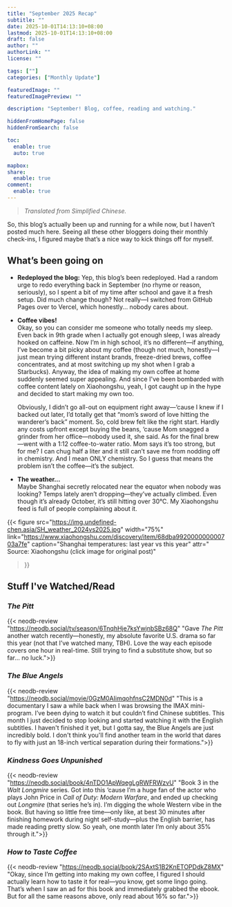 ```yaml
---
title: "September 2025 Recap"
subtitle: ""
date: 2025-10-01T14:13:10+08:00
lastmod: 2025-10-01T14:13:10+08:00
draft: false
author: ""
authorLink: ""
license: ""

tags: [""]
categories: ["Monthly Update"]

featuredImage: ""
featuredImagePreview: ""

description: "September! Blog, coffee, reading and watching."

hiddenFromHomePage: false
hiddenFromSearch: false

toc:
  enable: true
  auto: true

mapbox:
share:
  enable: true
comment:
  enable: true
---
```


> *Translated from Simplified Chinese.*

So, this blog’s actually been up and running for a while now, but I haven’t posted much here. Seeing all these other bloggers doing their monthly check-ins, I figured maybe that’s a nice way to kick things off for myself.

## What’s been going on

- **Redeployed the blog:** Yep, this blog’s been redeployed. Had a random urge to redo everything back in September (no rhyme or reason, seriously), so I spent a bit of my time after school and gave it a fresh setup. Did much change though? Not really—I switched from GitHub Pages over to Vercel, which honestly... nobody cares about.

- **Coffee vibes!**</br>
  Okay, so you can consider me someone who totally needs my sleep. Even back in 9th grade when I actually got enough sleep, I was already hooked on caffeine. Now I’m in high school, it’s no different—if anything, I’ve become a bit picky about my coffee (though not much, honestly—I just mean trying different instant brands, freeze-dried brews, coffee concentrates, and at most switching up my shot when I grab a Starbucks). Anyway, the idea of making my own coffee at home suddenly seemed super appealing. And since I've been bombarded with coffee content lately on Xiaohongshu, yeah, I got caught up in the hype and decided to start making my own too.

  Obviously, I didn’t go all-out on equipment right away—‘cause I knew if I backed out later, I’d totally get that “mom’s sword of love hitting the wanderer’s back” moment. So, cold brew felt like the right start. Hardly any costs upfront except buying the beans, ‘cause Mom snagged a grinder from her office—nobody used it, she said. As for the final brew—went with a 1:12 coffee-to-water ratio. Mom says it’s too strong, but for me? I can chug half a liter and it still can’t save me from nodding off in chemistry. And I mean ONLY chemistry. So I guess that means the problem isn’t the coffee—it’s the subject.

- **The weather…**</br>
  Maybe Shanghai secretly relocated near the equator when nobody was looking? Temps lately aren’t dropping—they’ve actually climbed. Even though it’s already October, it’s still hitting over 30℃. My Xiaohongshu feed is full of people complaining about it.

{{< figure
src="https://img.undefined-chen.asia/SH_weather_2024vs2025.jpg"
width="75%"
link="https://www.xiaohongshu.com/discovery/item/68dba992000000000703a7fe"
caption="Shanghai temperatures: last year vs this year"
attr="</br>Source: Xiaohongshu (click image for original post)"
>}}

## Stuff I've Watched/Read

### *The Pitt*

{{< neodb-review "https://neodb.social/tv/season/6TnqhHje7ksYwjnbSBz68Q" "Gave *The Pitt* another watch recently—honestly, my absolute favorite U.S. drama so far this year (not that I’ve watched many, TBH). Love the way each episode covers one hour in real-time. Still trying to find a substitute show, but so far... no luck.">}}

### *The Blue Angels*

{{< neodb-review "https://neodb.social/movie/0GzM0AIimqohfnsC2MDN0d" "This is a documentary I saw a while back when I was browsing the IMAX mini-program. I’ve been dying to watch it but couldn’t find Chinese subtitles. This month I just decided to stop looking and started watching it with the English subtitles. I haven't finished it yet, but I gotta say, the Blue Angels are just incredibly bold. I don't think you'll find another team in the world that dares to fly with just an 18-inch vertical separation during their formations.">}}

### *Kindness Goes Unpunished*

{{< neodb-review "https://neodb.social/book/4nTDO1ApWqegLgRWFRWzvU" "Book 3 in the *Walt Longmire* series. Got into this ‘cause I’m a huge fan of the actor who plays John Price in *Call of Duty: Modern Warfare*, and ended up checking out *Longmire* (that series he’s in). I’m digging the whole Western vibe in the book. But having so little free time—only like, at best 30 minutes after finishing homework during night self-study—plus the English barrier, has made reading pretty slow. So yeah, one month later I’m only about 35% through it.">}}

### *How to Taste Coffee*

{{< neodb-review "https://neodb.social/book/2SAxtS1B2KnETOPDdkZ8MX" "Okay, since I’m getting into making my own coffee, I figured I should actually learn how to taste it for real—you know, get some lingo going. That’s when I saw an ad for this book and immediately grabbed the ebook. But for all the same reasons above, only read about 16% so far.">}}